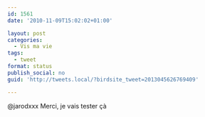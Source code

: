 ```yaml
---
id: 1561
date: '2010-11-09T15:02:02+01:00'

layout: post
categories:
  - Vis ma vie
tags:
  - tweet
format: status
publish_social: no
guid: 'http://tweets.local/?birdsite_tweet=2013045626769409'

---
```


@jarodxxx Merci, je vais tester çà